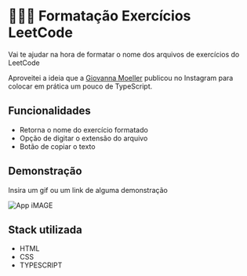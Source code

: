 # 👩🏽‍💻 Formatação Exercícios LeetCode

Vai te ajudar na hora de formatar o nome dos arquivos de exercícios do LeetCode

Aproveitei a ideia que a [Giovanna Moeller](giovannamoeller) publicou no Instagram para colocar em prática um pouco de TypeScript.

## Funcionalidades

- Retorna o nome do exercício formatado
- Opção de digitar o extensão do arquivo
- Botão de copiar o texto

## Demonstração

Insira um gif ou um link de alguma demonstração

![App iMAGE](https://firebasestorage.googleapis.com/v0/b/github-images-6c299.appspot.com/o/Captura%20de%20tela%202023-06-23%20214318.png?alt=media&token=3c247611-bc5e-44db-ba8e-db7c91db6574)


## Stack utilizada

- HTML
- CSS
- TYPESCRIPT

